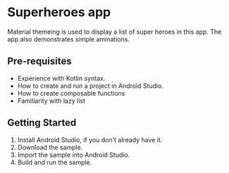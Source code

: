 Superheroes app
=================================

Material themeing is used to display a list of super heroes in this app. 
The app also demonstrates simple aminations.


Pre-requisites
--------------
* Experience with Kotlin syntax.
* How to create and run a project in Android Studio.
* How to create composable functions 
* Familiarity with lazy list


Getting Started
---------------
1. Install Android Studio, if you don't already have it.
2. Download the sample.
3. Import the sample into Android Studio.
4. Build and run the sample.
